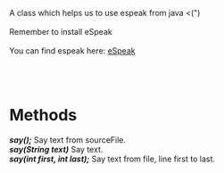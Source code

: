 A class which helps us to use espeak from java <(") <br><br>
Remember to install eSpeak<br><br>
You can find espeak here: <a href="http://espeak.sourceforge.net/">eSpeak</a>
<br><br><br><br>
<h1>Methods</h1>
<b><i>say();</i></b> Say text from sourceFile.<br>
<b><i>say(String text)</i></b> Say text.<br>
<b><i>say(int first, int last);</i></b> Say text from file, line first to last.

